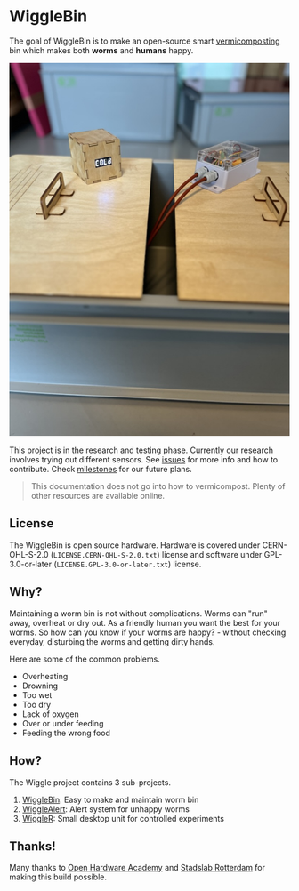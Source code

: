 # WiggleBin

The goal of WiggleBin is to make an open-source smart [vermicomposting](https://en.wikipedia.org/wiki/Vermicompost) bin which makes both **worms** and **humans** happy.

![](./WiggleBin/Images/WiggleBinWithAlert.jpeg)

This project is in the research and testing phase. Currently our research involves trying out different sensors. See [issues](https://github.com/studiorabota/wiggle-bin/issues) for more info and how to contribute. Check [milestones](https://github.com/studiorabota/wiggle-bin/milestones) for our future plans.

> This documentation does not go into how to vermicompost. Plenty of other resources are available online.

## License

The WiggleBin is open source hardware. Hardware is covered under CERN-OHL-S-2.0 (`LICENSE.CERN-OHL-S-2.0.txt`) license and software under GPL-3.0-or-later (`LICENSE.GPL-3.0-or-later.txt`) license.

## Why?

Maintaining a worm bin is not without complications. Worms can "run" away, overheat or dry out. As a friendly human you want the best for your worms. So how can you know if your worms are happy? - without checking everyday, disturbing the worms and getting dirty hands.

 Here are some of the common problems.
- Overheating
- Drowning
- Too wet
- Too dry
- Lack of oxygen
- Over or under feeding
- Feeding the wrong food

## How?

The Wiggle project contains 3 sub-projects.

1. [WiggleBin](./WiggleBin/README.md): Easy to make and maintain worm bin
2. [WiggleAlert](./WiggleAlert/README.md): Alert system for unhappy worms
3. [WiggleR](./WiggleR/README.md): Small desktop unit for controlled experiments

## Thanks!

Many thanks to [Open Hardware Academy](https://www.openhardware.academy/01_Welcome.html) and [Stadslab Rotterdam](https://stadslabrotterdam.nl/) for making this build possible.